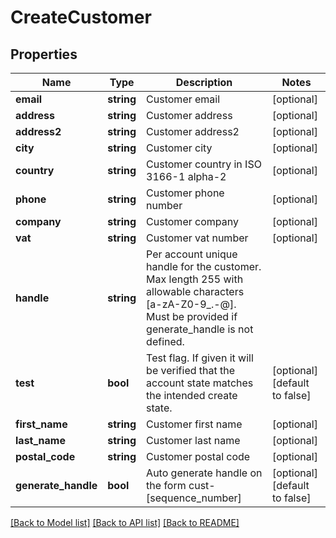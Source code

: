 # CreateCustomer

## Properties
Name | Type | Description | Notes
------------ | ------------- | ------------- | -------------
**email** | **string** | Customer email | [optional] 
**address** | **string** | Customer address | [optional] 
**address2** | **string** | Customer address2 | [optional] 
**city** | **string** | Customer city | [optional] 
**country** | **string** | Customer country in ISO 3166-1 alpha-2 | [optional] 
**phone** | **string** | Customer phone number | [optional] 
**company** | **string** | Customer company | [optional] 
**vat** | **string** | Customer vat number | [optional] 
**handle** | **string** | Per account unique handle for the customer. Max length 255 with allowable characters [a-zA-Z0-9_.-@]. Must be provided if generate_handle is not defined. | 
**test** | **bool** | Test flag. If given it will be verified that the account state matches the intended create state. | [optional] [default to false]
**first_name** | **string** | Customer first name | [optional] 
**last_name** | **string** | Customer last name | [optional] 
**postal_code** | **string** | Customer postal code | [optional] 
**generate_handle** | **bool** | Auto generate handle on the form cust-[sequence_number] | [optional] [default to false]

[[Back to Model list]](../README.md#documentation-for-models) [[Back to API list]](../README.md#documentation-for-api-endpoints) [[Back to README]](../README.md)



